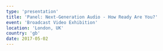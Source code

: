 ```yaml
---
type: 'presentation'
title: 'Panel: Next-Generation Audio - How Ready Are You?'
event: 'Broadcast Video Exhibition'
location: 'London, UK'
country: 'gb'
date: 2017-05-02
---
```

